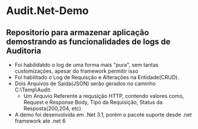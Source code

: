 # Audit.Net-Demo
## Repositorio para armazenar aplicação demostrando as funcionalidades de logs de Auditoria
* Foi habilidatdo o log de uma forma mais "pura", sem tantas customizações, apesar do framework permitir isso
* Foi habilitado o Log de Requisção e Alterações na Entidade(CRUD).
* Dois Arquivos de Saida(JSON) serão gerados no caminho C:\Temp\Audit:
  * Um Arquvio Referente a requsição HTTP, contendo valores como, Request e Response Body, Tipo da Requisição, Status da Resposta(200,204, etc)
* A demo foi desenvolvida em .Net 3.1, porém o pacote suporte desde .net framework ate .net 6
